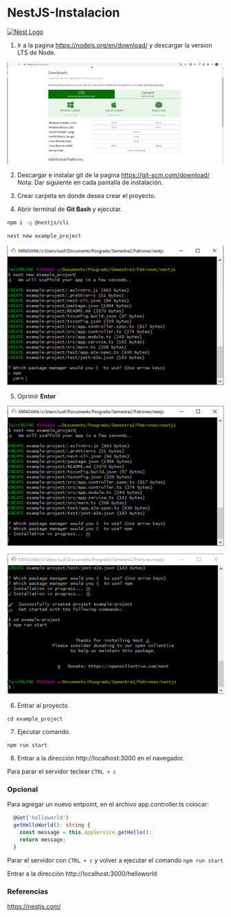 # NestJS-Instalacion

<p align="left">
  <a href="http://nestjs.com/" target="blank"><img src="https://nestjs.com/img/logo-small.svg" width="100" alt="Nest Logo" /></a>
</p>

1. Ir a la pagina https://nodejs.org/en/download/ y descargar la version LTS de Node.

![](./capturas/1.PNG)

2. Descargar e instalar git de la pagina https://git-scm.com/download/ Nota: Dar siguiente en cada pantalla de instalación.

3. Crear carpeta en donde desea crear el proyecto.

4. Abrir terminal de **Git Bash** y ejecutar.
```bash
npm i -g @nestjs/cli
```
```bash
nest new example_project
```

![](./capturas/2.PNG)

5. Oprimir **Enter**

![](./capturas/3.PNG)

![](./capturas/4.PNG)

6. Entrar al proyecto
```
cd example_project
```
7. Ejecutar comando.
```
npm run start
```
8. Entrar a la dirección http://localhost:3000 en el navegador.

Para parar el servidor teclear ``CTRL + c``

### Opcional
Para agregar un nuevo entpoint, en el archivo app.controller.ts colocar:

```typescript
  @Get('helloworld')
  getHelloWorld(): string {
    const message = this.appService.getHello();
    return message;
  }
```
Parar el servidor con ``CTRL + c`` y volver a ejecutar el comando ``npm run start``

Entrar a la dirección http://localhost:3000/helloworld

### Referencias
https://nestjs.com/
